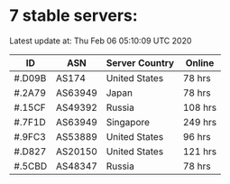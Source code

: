 # 7 stable servers:

Latest update at: Thu Feb 06 05:10:09 UTC 2020

| ID | ASN | Server Country | Online |
| -- | --- | -------------- | ------ |
| #.D09B | AS174 | United States | 78 hrs |
| #.2A79 | AS63949 | Japan | 78 hrs |
| #.15CF | AS49392 | Russia | 108 hrs |
| #.7F1D | AS63949 | Singapore | 249 hrs |
| #.9FC3 | AS53889 | United States | 96 hrs |
| #.D827 | AS20150 | United States | 121 hrs |
| #.5CBD | AS48347 | Russia | 78 hrs |

